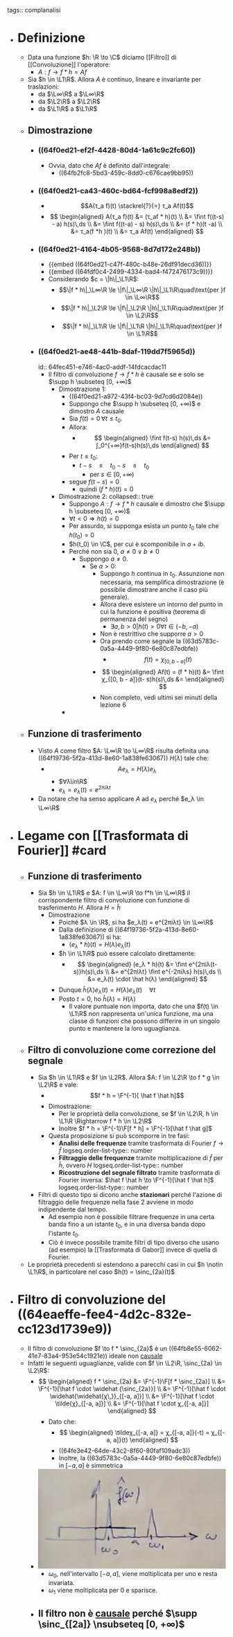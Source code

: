 tags:: complanalisi

- # Definizione
	- Data una funzione $h: \R \to \C$ diciamo [[Filtro]] di [[Convoluzione]] l'operatore:
		- $A : f \to f*h = Af$
	- Sia $h \in \L1\R$. Allora $A$ è continuo, lineare e invariante per traslazioni:
		- da $\L∞\R$ a $\L∞\R$
		- da $\L2\R$ a $\L2\R$
		- da $\L1\R$ a $\L1\R$
	- ## Dimostrazione
		- ### ((64f0ed21-ef2f-4428-80d4-1a61c9c2fc60))
			- Ovvia, dato che $Af$ è definito dall'integrale:
				- ((64fb2fc8-5bd3-459c-8dd0-c676cae9bb95))
		- ### ((64f0ed21-ca43-460c-bd64-fcf998a8edf2))
			- $$A(τ_a f)(t) \stackrel{?}{=} τ_a Af(t)$$
			- $$
			  \begin{aligned}
			  A(τ_a f)(t) &= (τ_af * h)(t) \\
			  &= \fint f((t-s) - a) h(s)\,ds \\
			  &= \fint f((t-a) - s) h(s)\,ds \\
			  &= (f * h)(t -a) \\
			  &= τ_a(f *h )(t) \\
			  &= τ_a Af(t)
			  \end{aligned}
			  $$
		- ### ((64f0ed21-4164-4b05-9568-8d7d172e248b))
			- {{embed ((64f0ed21-c47f-480c-b48e-26df91decd36))}}
			- {{embed ((64fdf0c4-2499-4334-bad4-f472476173c9))}}
			- Considerando $c = \|h\|_\L1\R$:
				- $$\|f * h\|_\L∞\R \le \|f\|_\L∞\R \|h\|_\L1\R\quad\text{per }f \in \L∞\R$$
				- $$\|f * h\|_\L2\R \le \|f\|_\L2\R \|h\|_\L1\R\quad\text{per }f \in \L2\R$$
				- $$\|f * h\|_\L1\R \le \|f\|_\L1\R \|h\|_\L1\R\quad\text{per }f \in \L1\R$$
		- ### ((64f0ed21-ae48-441b-8daf-119dd7f5965d))
		  id:: 64fec451-e746-4ac0-addf-14fdcacdac11
			- Il filtro di convoluzione $f \to f * h$ è causale se e solo se $\supp h \subseteq [0, +∞)$
				- Dimostrazione 1:
					- ((64f0ed21-a972-43f4-bc03-9d7cd6d2084e))
					- Suppongo che $\supp h \subseteq [0, +∞)$ e dimostro $A$ causale
					- Sia $f(t) = 0 \,\forall t \le t_0$.
					- Allora:
						- $$
						  \begin{aligned}
						  \fint f(t-s) h(s)\,ds &= ∫_0^{+∞}f(t-s)h(s)\,ds
						  \end{aligned}
						  $$
					- Per $t \le t_0$:
						- $t - s \quad\le\quad t_0 - s \quad\le\quad t_0$
							- per $s \in [0, +∞)$
					- segue $f(t - s) = 0 \quad$
						- quindi $(f * h)(t) = 0$
				- Dimostrazione 2:
				  collapsed:: true
					- Suppongo $A: f \to f * h$ causale e dimostro che $\supp h \subseteq [0, +∞)$
					- $∀ t < 0 \Rightarrow h(t) = 0$
					- Per assurdo, si supponga esista un punto $t_0$ tale che $h(t_0) = 0$
					- $h(t_0) \in \C$, per cui è scomponibile in $a + ib$.
					- Perché non sia 0, $a \neq 0 \vee b \neq 0$
						- Suppongo $a \neq 0$.
							- Se $a > 0$:
								- Suppongo $h$ continua in $t_0$. Assunzione non necessaria, ma semplifica dimostrazione (è possibile dimostrare anche il caso più generale).
								- Allora deve esistere un intorno del punto in cui la funzione è positiva (teorema di permanenza del segno)
									- $\exists a, b > 0 | h(t) > 0 \forall t \in (-b, -a)$
								- Non è restrittivo che supporre $a > 0$
								- Ora prendo come segnale la ((63d5783c-0a5a-4449-9f80-6e80c87edbfe))
									- $$f(t) = χ_{[0, b - a]}(t)$$
								- $$
								  \begin{aligned}
								  Af(t) = (f * h)(t) &= \fint χ_{[0, b - a]}(t- s)h(s)\,ds
								  &= 
								  \end{aligned}
								  $$
								- Non completo, vedi ultimi sei minuti della lezione 6
					-
	- ## Funzione di trasferimento
		- Visto $A$ come filtro $A: \L∞\R \to \L∞\R$ risulta definita una ((64f19736-5f2a-413d-8e60-1a838fe63067)) $H(λ)$ tale che:
			- $$Ae_λ = H(λ)e_λ$$
				- $∀λ\in\R$
				- $e_λ = e_λ(t) = e^{2πiλt}$
		- Da notare che ha senso applicare $A$ ad $e_λ$ perché $e_λ \in \L∞\R$
- # Legame con [[Trasformata di Fourier]] #card
	- ## Funzione di trasferimento
		- Sia $h \in \L1\R$ e $A: f \in \L∞\R \to f*h \in \L∞\R$ il corrispondente filtro di convoluzione con funzione di trasferimento $H$. Allora $H = \hat h$
			- Dimostrazione
				- Poiché $λ \in \R$, si ha $e_λ(t) = e^{2πiλt} \in \L∞\R$
				- Dalla definizione di ((64f19736-5f2a-413d-8e60-1a838fe63067)) si ha:
					- $(e_λ * h)(t) = H(λ)e_λ(t)$
				- $h \in \L1\R$ può essere calcolato direttamente:
					- $$
					  \begin{aligned}
					  (e_λ * h)(t) &= \fint e^{2πiλ(t-s)}h(s)\,ds \\
					  &= e^{2πiλt} \fint e^{-2πiλs} h(s)\,ds \\
					  &= e_λ(t) \cdot \hat h(λ)
					  \end{aligned}
					  $$
				- Dunque $\hat h(λ) e_λ(t) = H(λ)e_λ(t)\quad ∀t$
				- Posto $t=0$, ho $\hat h(λ) = H(λ)$
					- Il valore puntuale non importa, dato che una $f(t) \in \L1\R$ non rappresenta un'unica funzione, ma una classe di funzioni che possono differire in un singolo punto e mantenere la loro uguaglianza.
	- ## Filtro di convoluzione come correzione del segnale
		- Sia $h \in \L1\R$ e $f \in \L2R$. Allora $A: f \in \L2\R \to f * g \in \L2\R$ e vale:
			- $$f * h = \F^{-1}[ \hat f \hat h]$$
			- Dimostrazione:
				- Per le proprietà della convoluzione, se $f \in \L2\R, h \in \L1\R \Rightarrow f * h \in \L2\R$
				- Inoltre $f * h = \F^{-1}\F[f * h] = \F^{-1}[\hat f \hat g]$
			- Questa proposizione si può scomporre in tre fasi:
				- **Analisi delle frequenze** tramite trasformata di Fourier $f \rightarrow \hat f$
				  logseq.order-list-type:: number
				- **Filtraggio delle frequenze** tramite moltiplicazione di $\hat f$ per $\hat h$, ovvero $H$
				  logseq.order-list-type:: number
				- **Ricostruzione del segnale filtrato** tramite trasformata di Fourier inversa: $\hat f \hat h \to \F^{-1}[\hat f \hat h]$
				  logseq.order-list-type:: number
		- Filtri di questo tipo si dicono anche **stazionari** perché  l'azione di filtraggio delle frequenze nella fase 2 avviene in modo indipendente dal tempo.
			- Ad esempio non è possibile filtrare frequenze in una certa banda fino a un istante $t_0$, e in una diversa banda dopo l'istante $t_0$.
			- Ciò è invece possibile tramite filtri di tipo diverso che usano (ad esempio) la [[Trasformata di Gabor]] invece di quella di Fourier.
	- Le proprietà precedenti si estendono a parecchi casi in cui $h \notin \L1\R$, in particolare nel caso $h(t) = \sinc_{2a}(t)$
- # Filtro di convoluzione del ((64eaeffe-fee4-4d2c-832e-cc123d1739e9))
	- Il filtro di convoluzione $f \to f * \sinc_{2a}$ è un ((64fb8e55-6062-41e7-83a4-953e54c1921e)) ideale non [causale](((64f0ed21-ae48-441b-8daf-119dd7f5965d)))
	- Infatti le seguenti uguaglianze, valide con $f \in \L2\R, \sinc_{2a} \in \L2\R$:
		- $$
		  \begin{aligned}
		  f * \sinc_{2a} &= \F^{-1}\F[f * \sinc_{2a}] \\
		  &= \F^{-1}[\hat f \cdot \widehat {\sinc_{2a}}] \\
		  &= \F^{-1}[\hat f \cdot \widehat{\widehat{χ\,}}_{[-a, a]}] \\
		  &= \F^{-1}[\hat f \cdot  \tilde{χ}_{[-a, a]}] \\
		  &= \F^{-1}[\hat f \cdot χ_{[-a, a]}]
		  \end{aligned}
		  $$
			- Dato che:
				- $$
				  \begin{aligned}
				  \tildeχ_{[-a, a]} = χ_{[-a, a]}(-t) = χ_{[-a, a]}(t)
				  \end{aligned}
				  $$
				- ((64fe3e42-64de-43c2-8f60-80faf109adc3))
				- Inoltre, la ((63d5783c-0a5a-4449-9f80-6e80c87edbfe)) in $[-a, a]$ è simmetrica
		- ![image.png](../assets/image_1694448782996_0.png)
			- $ω_0$, nell'intervallo $[-a, a]$, viene moltiplicata per uno e resta invariata.
			- $ω_1$ viene moltiplicata per 0 e sparisce.
		- Il filtro non è [causale](((64fec451-e746-4ac0-addf-14fdcacdac11))) perché $\supp \sinc_{[2a]} \nsubseteq [0, +∞)$
			-